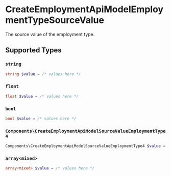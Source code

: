 # CreateEmploymentApiModelEmploymentTypeSourceValue

The source value of the employment type.


## Supported Types

### `string`

```php
string $value = /* values here */
```

### `float`

```php
float $value = /* values here */
```

### `bool`

```php
bool $value = /* values here */
```

### `Components\CreateEmploymentApiModelSourceValueEmploymentType4`

```php
Components\CreateEmploymentApiModelSourceValueEmploymentType4 $value = /* values here */
```

### `array<mixed>`

```php
array<mixed> $value = /* values here */
```


